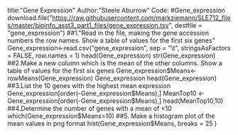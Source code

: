 title:"Gene Expression"
Author:"Steele Aburrow"
Code:
#Gene_expression
download.file("https://raw.githubusercontent.com/markziemann/SLE712_files/master/bioinfo_asst3_part1_files/gene_expression.tsv",
              destfile = "gene_expression")
##1."Read in the file, making the gene accession numbers the row names. Show a table of values for the first six genes"
Gene_expression<-read.csv("gene_expression", sep = "\t", stringsAsFactors = FALSE, row.names = 1)
head(Gene_expression)
str(Gene_expression)
##2.Make a new column which is the mean of the other columns. Show a table of values for the first six genes
Gene_expression$Means<-rowMeans(Gene_expression)
Gene_expression
head(Gene_expression)
##3.List the 10 genes with the highest mean expression
Gene_expression[order(-Gene_expression$Means),]
MeanTop10 <-Gene_expression[order(-Gene_expression$Means),]
head(MeanTop10,10)
##4.Determine the number of genes with a mean of <10
which(Gene_expression$Means>10)
##5. Make a histogram plot of the mean values in png format
hist(Gene_expression$Means, breaks = 25 )